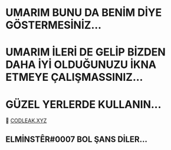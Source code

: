 # UMARIM BUNU DA BENİM DİYE GÖSTERMESİNİZ...
# UMARIM İLERİ DE GELİP BİZDEN DAHA İYİ OLDUĞUNUZU İKNA ETMEYE ÇALIŞMASSINIZ...
# GÜZEL YERLERDE KULLANIN...


🔗 [CODLEAK.XYZ](https://codleak.xyz)
 
 
 ## ELMİNSTÊR#0007 BOL ŞANS DİLER...